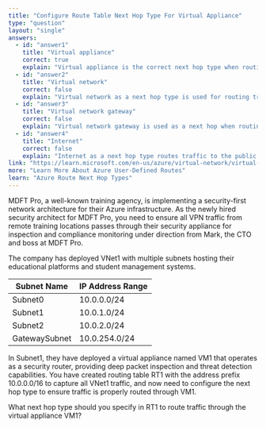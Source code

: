 ```yaml
---
title: "Configure Route Table Next Hop Type For Virtual Appliance"
type: "question"
layout: "single"
answers:
  - id: "answer1"
    title: "Virtual appliance"
    correct: true
    explain: "Virtual appliance is the correct next hop type when routing traffic through a VM that acts as a network appliance, such as a firewall or router. This directs traffic to the specific IP address of VM1."
  - id: "answer2"
    title: "Virtual network"
    correct: false
    explain: "Virtual network as a next hop type is used for routing traffic to stay within the current virtual network using Azure's default routing. This would not direct traffic specifically through VM1."
  - id: "answer3"
    title: "Virtual network gateway"
    correct: false
    explain: "Virtual network gateway is used as a next hop when routing traffic to another network through a VPN or ExpressRoute gateway. Since VM1 is within the same VNet, this is not the appropriate choice."
  - id: "answer4"
    title: "Internet"
    correct: false
    explain: "Internet as a next hop type routes traffic to the public internet through Azure's default internet gateway. This would not route traffic through the internal virtual appliance VM1."
link: "https://learn.microsoft.com/en-us/azure/virtual-network/virtual-networks-udr-overview"
more: "Learn More About Azure User-Defined Routes"
learn: "Azure Route Next Hop Types"
---
```


MDFT Pro, a well-known training agency, is implementing a security-first network architecture for their Azure infrastructure. As the newly hired security architect for MDFT Pro, you need to ensure all VPN traffic from remote training locations passes through their security appliance for inspection and compliance monitoring under direction from Mark, the CTO and boss at MDFT Pro. 

The company has deployed VNet1 with multiple subnets hosting their educational platforms and student management systems.

| Subnet Name | IP Address Range |
|-------------|------------------|
| Subnet0 | 10.0.0.0/24 |
| Subnet1 | 10.0.1.0/24 |
| Subnet2 | 10.0.2.0/24 |
| GatewaySubnet | 10.0.254.0/24 |

In Subnet1, they have deployed a virtual appliance named VM1 that operates as a security router, providing deep packet inspection and threat detection capabilities. You have created routing table RT1 with the address prefix 10.0.0.0/16 to capture all VNet1 traffic, and now need to configure the next hop type to ensure traffic is properly routed through VM1.

What next hop type should you specify in RT1 to route traffic through the virtual appliance VM1?
